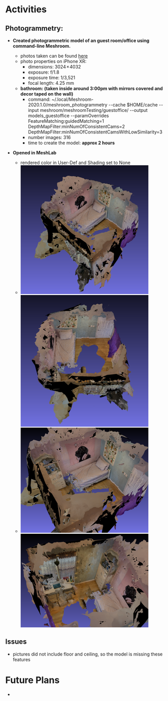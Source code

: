 # Activities

## Photogrammetry:

- **Created photogrammetric model of an guest room/office using command-line Meshroom.**
  - photos taken can be found [here](https://github.com/evelynhasama/meshroomTesting)
  - photo properties on iPhone XR:
    -  dimensions: 3024 × 4032 
    -  exposure: f/1.8
    -  exposure time: 1/3,521
    -  focal length: 4.25 mm
  - **bathroom: (taken inside around 3:00pm with mirrors covered and decor taped on the wall)**
    -  command: ~/.local/Meshroom-2020.1.0/meshroom_photogrammetry --cache $HOME/cache --input meshroom/meshroomTesting/guestoffice/ --output models_guestoffice --paramOverrides FeatureMatching:guidedMatching=1 DepthMapFilter:minNumOfConsistentCams=2 DepthMapFilter:minNumOfConsistentCamsWithLowSimilarity=3
    -  number images: 316
    -  time to create the model: **approx 2 hours**
  
- **Opened in MeshLab** 
    - rendered color in User-Def and Shading set to None   
    - <img src="https://github.com/evelynhasama/CSResearch/blob/master/Spring2021-Reports/2021-04-27/guestoffice1.png" width=400> <img src="https://github.com/evelynhasama/CSResearch/blob/master/Spring2021-Reports/2021-04-27/guestoffice4.png" width=400>
    - <img src="https://github.com/evelynhasama/CSResearch/blob/master/Spring2021-Reports/2021-04-27/guestoffice5.png" width=400> <img src="https://github.com/evelynhasama/CSResearch/blob/master/Spring2021-Reports/2021-04-27/guestoffice6.png" width=400>
    
## Issues
  - pictures did not include floor and ceiling, so the model is missing these features

# Future Plans
  - 

